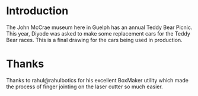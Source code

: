 Introduction
============

The John McCrae museum here in Guelph has an annual Teddy Bear Picnic. This year, Diyode was asked to make some replacement cars for the Teddy Bear races. This is a final drawing for the cars being used in production.

Thanks
======

Thanks to rahul@rahulbotics for his excellent BoxMaker utility which made the process of finger jointing on the laser cutter so much easier.
